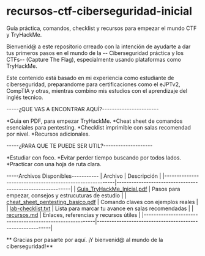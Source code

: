 # recursos-ctf-ciberseguridad-inicial
Guía práctica, comandos, checklist y recursos para empezar el mundo CTF y TryHackMe.
 
Bienvenid@ a este repositorio crreado con la intención de ayudarte a dar tus primeros pasos en el mundo de la
-- Ciberseguridad práctica y los CTFs--
(Capture The Flag), especialmente usando plataformas como TryHackMe.

Este contenido está basado en mi experiencia como estudiante de ciberseguridad, preparandome para certificaciones
como el eJPTv2, CompTIA y otras, mientras combino mis estudios con el aprendizaje del inglés tecnico.


-----¿QUE VAS A ENCONTRAR AQUÍ?-----------------------

*Guia en PDF, para empezar TryHackMe.
*Cheat sheet de comandos esenciales para pentesting.
*Checklist imprimible con salas recomendad por nivel.
*Recursos adicionales.


-----¿PARA QUE TE PUEDE SER UTIL?--------------------

*Estudiar con foco.
*Evitar perder tiempo buscando por todos lados.
*Practicar con una hoja de ruta clara.


-----Archivos Disponibles-----------
|  Archivo                                                 |    Descripción                                            |
|----------------------------------------------------------|-----------------------------------------------------------|
| [Guia_TryHackMe_Inicial.pdf](guia-tryhackme-inicial.md)  |   Pasos para empezar, consejos y estrucuturas de estudio  |
| [cheat_sheet_pentesting_basico.pdf](cheat-sheet.md)      |   Comando claves con ejemplos reales                      |
| [lab-checklist.txt](lab-checlist.txt)                    |   Lista para marcar tu avance en salas recomendadas       |
| [recursos.md](recursos.md)                               |   Enlaces, referencias y recursos útiles                  |
|----------------------------------------------------------|-----------------------------------------------------------|

** Gracias por pasarte por aquí. ¡Y bienvenid@ al mundo de la ciberseguridad!**


